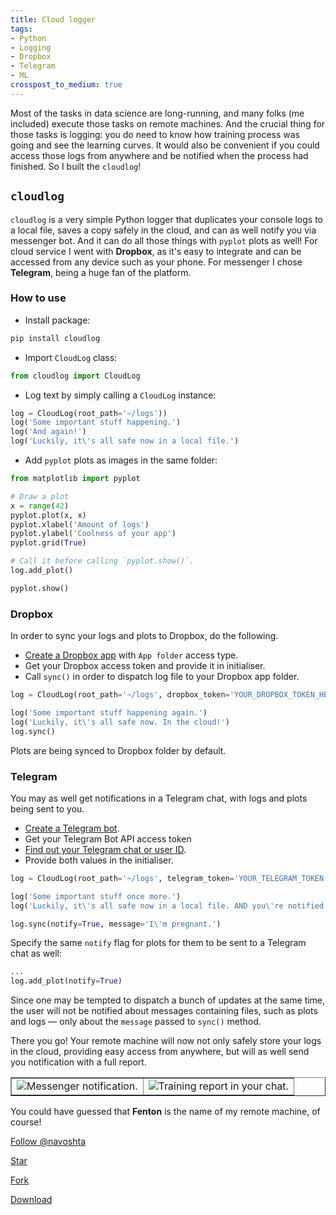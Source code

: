 ```yaml
---
title: Cloud logger
tags:
- Python
- Logging
- Dropbox
- Telegram
- ML
crosspost_to_medium: true
---
```


Most of the tasks in data science are long-running, and many folks (me included) execute those tasks on remote machines. And the crucial thing for those tasks is logging: you do need to know how training process was going and see the learning curves. It would also be convenient if you could access those logs from anywhere and be notified when the process had finished. So I built the `cloudlog`!<!--more-->

## `cloudlog`
`cloudlog` is a very simple Python logger that duplicates your console logs to a local file, saves a copy safely in the cloud, and can as well notify you via messenger bot. And it can do all those things with `pyplot` plots as well! For cloud service I went with **Dropbox**, as it's easy to integrate and can be accessed from any device such as your phone. For messenger I chose **Telegram**, being a huge fan of the platform.

### How to use


* Install package: 
  
```bash
pip install cloudlog
```

* Import `CloudLog` class:

```python
from cloudlog import CloudLog
```

* Log text by simply calling a `CloudLog` instance:

```python
log = CloudLog(root_path='~/logs'))
log('Some important stuff happening.')
log('And again!')
log('Luckily, it\'s all safe now in a local file.')
```

* Add `pyplot` plots as images in the same folder:

```python
from matplotlib import pyplot

# Draw a plot
x = range(42)
pyplot.plot(x, x)
pyplot.xlabel('Amount of logs')
pyplot.ylabel('Coolness of your app')
pyplot.grid(True)

# Call it before calling `pyplot.show()`.
log.add_plot()

pyplot.show()
```

### Dropbox
In order to sync your logs and plots to Dropbox, do the following. 

* [Create a Dropbox app](https://www.dropbox.com/developers/apps/create) with `App folder` access type.
* Get your Dropbox access token and provide it in initialiser.
* Call `sync()` in order to dispatch log file to your Dropbox app folder.

```python
log = CloudLog(root_path='~/logs', dropbox_token='YOUR_DROPBOX_TOKEN_HERE')

log('Some important stuff happening again.')
log('Luckily, it\'s all safe now. In the cloud!')
log.sync()
```

Plots are being synced to Dropbox folder by default.

### Telegram
You may as well get notifications in a Telegram chat, with logs and plots being sent to you.

* [Create a Telegram bot](https://core.telegram.org/bots#creating-a-new-bot).
* Get your Telegram Bot API access token
* [Find out your Telegram chat or user ID](http://stackoverflow.com/a/32777943/300131).
* Provide both values in the initialiser.

```python
log = CloudLog(root_path='~/logs', telegram_token='YOUR_TELEGRAM_TOKEN', telegram_chat_id='CHAT_ID')

log('Some important stuff once more.')
log('Luckily, it\'s all safe now in a local file. AND you\'re notified — how cool is that?')

log.sync(notify=True, message='I\'m pregnant.')
```

Specify the same `notify` flag for plots for them to be sent to a Telegram chat as well:

```python
...
log.add_plot(notify=True)
```

Since one may be tempted to dispatch a bunch of updates at the same time, the user will not be notified about messages containing files, such as plots and logs — only about the `message` passed to `sync()` method.

There you go! Your remote machine will now not only safely store your logs in the cloud, providing easy access from anywhere, but will as well send you notification with a full report.

<table border="">
  <tr>
    <td><img src="{{ base_path }}/images/posts/cloudlog/cloudlog_screenshot_1.jpg" alt="Messenger notification."></td>
    <td><img src="{{ base_path }}/images/posts/cloudlog/cloudlog_screenshot_2.jpg" alt="Training report in your chat."></td>
  </tr>
</table>

You could have guessed that **Fenton** is the name of my remote machine, of course!

<!-- Place this tag where you want the button to render. -->
<a class="github-button" href="https://github.com/navoshta" data-style="mega" data-count-href="/navoshta/followers" data-count-api="/users/navoshta#followers" data-count-aria-label="# followers on GitHub" aria-label="Follow @navoshta on GitHub">Follow @navoshta</a>
<!-- Place this tag where you want the button to render. -->
<a class="github-button" href="https://github.com/navoshta/cloudlog" data-icon="octicon-star" data-style="mega" data-count-href="/navoshta/cloudlog/stargazers" data-count-api="/repos/navoshta/cloudlog#stargazers_count" data-count-aria-label="# stargazers on GitHub" aria-label="Star navoshta/cloudlog on GitHub">Star</a>
<!-- Place this tag where you want the button to render. -->
<a class="github-button" href="https://github.com/navoshta/cloudlog/fork" data-icon="octicon-repo-forked" data-style="mega" data-count-href="/navoshta/cloudlog/network" data-count-api="/repos/navoshta/cloudlog#forks_count" data-count-aria-label="# forks on GitHub" aria-label="Fork navoshta/cloudlog on GitHub">Fork</a>
<!-- Place this tag where you want the button to render. -->
<a class="github-button" href="https://github.com/navoshta/cloudlog/archive/master.zip" data-icon="octicon-cloud-download" data-style="mega" aria-label="Download navoshta/cloudlog on GitHub">Download</a>

<!-- Place this tag in your head or just before your close body tag. -->
<script async defer src="https://buttons.github.io/buttons.js"></script>



